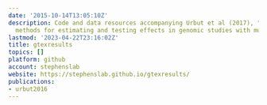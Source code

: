 ```yaml
---
date: '2015-10-14T13:05:10Z'
description: Code and data resources accompanying Urbut et al (2017), "Flexible statistical
  methods for estimating and testing effects in genomic studies with multiple conditions."
lastmod: '2023-04-22T23:16:02Z'
title: gtexresults
topics: []
platform: github
account: stephenslab
website: https://stephenslab.github.io/gtexresults/
publications:
- urbut2016
---
```


